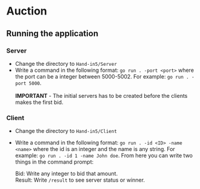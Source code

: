 # Auction
## Running the application
### Server
- Change the directory to `Hand-in5/Server`
- Write a command in the following format: `go run . -port <port>` where the port can be a integer between 5000-5002.
  For example: `go run . -port 5000`. <br> <br>
**IMPORTANT** - The initial servers has to be created before the clients makes the first bid.

### Client
- Change the directory to `Hand-in5/Client`
- Write a command in the following format: `go run . -id <ID> -name <name>` where the id is an integer and the name is any string.
  For example: `go run . -id 1 -name John doe`.
  From here you can write two things in the command prompt:

  Bid:      Write any integer to bid that amount. <br>
  Result:   Write `/result` to see server status or winner.
